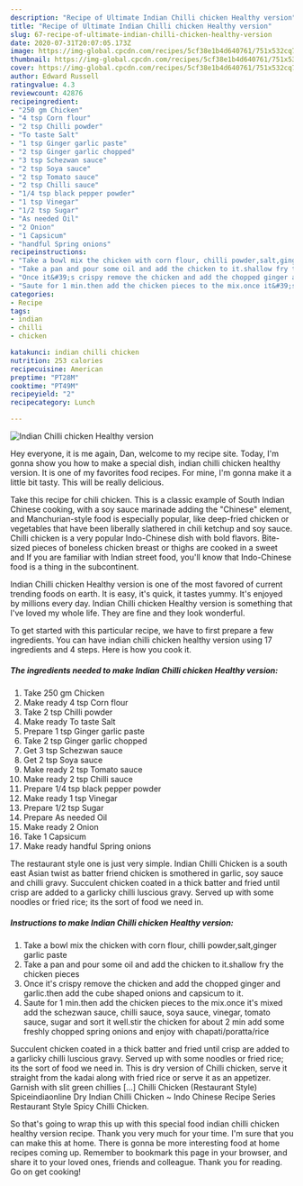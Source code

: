 ```yaml
---
description: "Recipe of Ultimate Indian Chilli chicken Healthy version"
title: "Recipe of Ultimate Indian Chilli chicken Healthy version"
slug: 67-recipe-of-ultimate-indian-chilli-chicken-healthy-version
date: 2020-07-31T20:07:05.173Z
image: https://img-global.cpcdn.com/recipes/5cf38e1b4d640761/751x532cq70/indian-chilli-chicken-healthy-version-recipe-main-photo.jpg
thumbnail: https://img-global.cpcdn.com/recipes/5cf38e1b4d640761/751x532cq70/indian-chilli-chicken-healthy-version-recipe-main-photo.jpg
cover: https://img-global.cpcdn.com/recipes/5cf38e1b4d640761/751x532cq70/indian-chilli-chicken-healthy-version-recipe-main-photo.jpg
author: Edward Russell
ratingvalue: 4.3
reviewcount: 42876
recipeingredient:
- "250 gm Chicken"
- "4 tsp Corn flour"
- "2 tsp Chilli powder"
- "To taste Salt"
- "1 tsp Ginger garlic paste"
- "2 tsp Ginger garlic chopped"
- "3 tsp Schezwan sauce"
- "2 tsp Soya sauce"
- "2 tsp Tomato sauce"
- "2 tsp Chilli sauce"
- "1/4 tsp black pepper powder"
- "1 tsp Vinegar"
- "1/2 tsp Sugar"
- "As needed Oil"
- "2 Onion"
- "1 Capsicum"
- "handful Spring onions"
recipeinstructions:
- "Take a bowl mix the chicken with corn flour, chilli powder,salt,ginger garlic paste"
- "Take a pan and pour some oil and add the chicken to it.shallow fry the chicken pieces"
- "Once it&#39;s crispy remove the chicken and add the chopped ginger and garlic.then add the cube shaped onions and capsicum to it."
- "Saute for 1 min.then add the chicken pieces to the mix.once it&#39;s mixed add the schezwan sauce, chilli sauce, soya sauce, vinegar, tomato sauce, sugar and sort it well.stir the chicken for about 2 min add some freshly chopped spring onions and enjoy with chapati/poratta/rice"
categories:
- Recipe
tags:
- indian
- chilli
- chicken

katakunci: indian chilli chicken 
nutrition: 253 calories
recipecuisine: American
preptime: "PT28M"
cooktime: "PT49M"
recipeyield: "2"
recipecategory: Lunch

---
```



![Indian Chilli chicken Healthy version](https://img-global.cpcdn.com/recipes/5cf38e1b4d640761/751x532cq70/indian-chilli-chicken-healthy-version-recipe-main-photo.jpg)

Hey everyone, it is me again, Dan, welcome to my recipe site. Today, I'm gonna show you how to make a special dish, indian chilli chicken healthy version. It is one of my favorites food recipes. For mine, I'm gonna make it a little bit tasty. This will be really delicious.

Take this recipe for chili chicken. This is a classic example of South Indian Chinese cooking, with a soy sauce marinade adding the &#34;Chinese&#34; element, and Manchurian-style food is especially popular, like deep-fried chicken or vegetables that have been liberally slathered in chili ketchup and soy sauce. Chilli chicken is a very popular Indo-Chinese dish with bold flavors. Bite-sized pieces of boneless chicken breast or thighs are cooked in a sweet and If you are familiar with Indian street food, you&#39;ll know that Indo-Chinese food is a thing in the subcontinent.

Indian Chilli chicken Healthy version is one of the most favored of current trending foods on earth. It is easy, it's quick, it tastes yummy. It's enjoyed by millions every day. Indian Chilli chicken Healthy version is something that I've loved my whole life. They are fine and they look wonderful.


To get started with this particular recipe, we have to first prepare a few ingredients. You can have indian chilli chicken healthy version using 17 ingredients and 4 steps. Here is how you cook it.

<!--inarticleads1-->

##### The ingredients needed to make Indian Chilli chicken Healthy version:

1. Take 250 gm Chicken
1. Make ready 4 tsp Corn flour
1. Take 2 tsp Chilli powder
1. Make ready To taste Salt
1. Prepare 1 tsp Ginger garlic paste
1. Take 2 tsp Ginger garlic chopped
1. Get 3 tsp Schezwan sauce
1. Get 2 tsp Soya sauce
1. Make ready 2 tsp Tomato sauce
1. Make ready 2 tsp Chilli sauce
1. Prepare 1/4 tsp black pepper powder
1. Make ready 1 tsp Vinegar
1. Prepare 1/2 tsp Sugar
1. Prepare As needed Oil
1. Make ready 2 Onion
1. Take 1 Capsicum
1. Make ready handful Spring onions


The restaurant style one is just very simple. Indian Chilli Chicken is a south east Asian twist as batter friend chicken is smothered in garlic, soy sauce and chilli gravy. Succulent chicken coated in a thick batter and fried until crisp are added to a garlicky chilli luscious gravy. Served up with some noodles or fried rice; its the sort of food we need in. 

<!--inarticleads2-->

##### Instructions to make Indian Chilli chicken Healthy version:

1. Take a bowl mix the chicken with corn flour, chilli powder,salt,ginger garlic paste
1. Take a pan and pour some oil and add the chicken to it.shallow fry the chicken pieces
1. Once it&#39;s crispy remove the chicken and add the chopped ginger and garlic.then add the cube shaped onions and capsicum to it.
1. Saute for 1 min.then add the chicken pieces to the mix.once it&#39;s mixed add the schezwan sauce, chilli sauce, soya sauce, vinegar, tomato sauce, sugar and sort it well.stir the chicken for about 2 min add some freshly chopped spring onions and enjoy with chapati/poratta/rice


Succulent chicken coated in a thick batter and fried until crisp are added to a garlicky chilli luscious gravy. Served up with some noodles or fried rice; its the sort of food we need in. This is dry version of Chilli chicken, serve it straight from the kadai along with fried rice or serve it as an appetizer. Garnish with slit green chillies […] Chilli Chicken (Restaurant Style) Spiceindiaonline Dry Indian Chilli Chicken ~ Indo Chinese Recipe Series Restaurant Style Spicy Chilli Chicken. 

So that's going to wrap this up with this special food indian chilli chicken healthy version recipe. Thank you very much for your time. I'm sure that you can make this at home. There is gonna be more interesting food at home recipes coming up. Remember to bookmark this page in your browser, and share it to your loved ones, friends and colleague. Thank you for reading. Go on get cooking!
